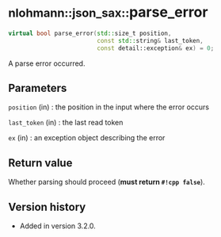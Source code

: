 # <small>nlohmann::json_sax::</small>parse_error

```cpp
virtual bool parse_error(std::size_t position,
                         const std::string& last_token,
                         const detail::exception& ex) = 0;
```

A parse error occurred.

## Parameters

`position` (in)
:   the position in the input where the error occurs

`last_token` (in)
:   the last read token

`ex` (in)
:   an exception object describing the error

## Return value

Whether parsing should proceed (**must return `#!cpp false`**).

## Version history

- Added in version 3.2.0.
